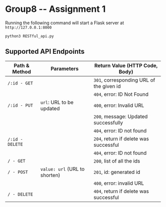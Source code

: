 # Group8 -- Assignment 1

Running the following command will start a Flask server at  `http://127.0.0.1:8000`

```python
python3 RESTful_api.py
```

## Supported API Endpoints

| **Path & Method**  | **Parameters**            | **Return Value (HTTP Code, Body)**                         |
|--------------------|-------------------------|-----------------------------------------------------------|
| `/:id - GET`      |                           | `301`, corresponding URL of the given id                 |
|                    |                           | `404`, error: ID Not Found                               |
| `/:id - PUT`      | `url`: URL to be updated | `400`, error: Invalid URL                                |
|                    |                           | `200`, message: Updated successfully                     |
|                    |                           | `404`, error: ID not found                              |
| `/:id - DELETE`   |                           | `204`, return if delete was successful                  |
|                    |                           | `404`, error: ID not found                              |
| `/ - GET`         |                           | `200`, list of all the ids                              |
| `/ - POST`        | `value: url` (URL to shorten) | `201`, id: generated id                                |
|                    |                           | `400`, error: invalid URL                              |
| `/ - DELETE`      |                           | `404`, return if delete was successful                 |
